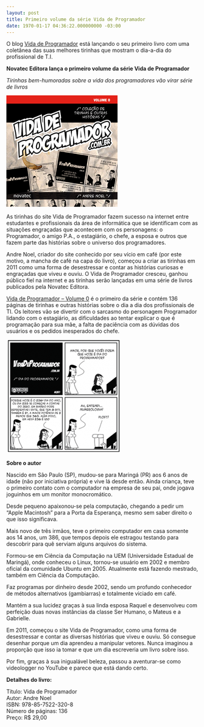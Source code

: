 ```yaml
---
layout: post
title: Primeiro volume da série Vida de Programador
date: 1970-01-17 04:36:22.000000000 -03:00
---
```


O blog [Vida de Programador](http://vidadeprogramador.com.br/ "Vida de Programador") está lançando o seu primeiro livro com uma coletânea das suas melhores tirinhas que mostram o dia-a-dia do profissional de T.I.

**Novatec Editora lança o primeiro volume da série Vida de Programador**

*Tirinhas bem-humoradas sobre a vida dos programadores vão virar série de livros*

![Vida de Programador](../content/images/2014/09/capa_ampliada9788575223208.jpg)

As tirinhas do site Vida de Programador fazem sucesso na internet entre estudantes e profissionais da área de informática que se identificam com as situações engraçadas que acontecem com os personagens: o Programador, o amigo P.A., o estagiário, o chefe, a esposa e outros que fazem parte das histórias sobre o universo dos programadores.

Andre Noel, criador do site conhecido por seu vício em café (por este motivo, a mancha de café na capa do livro), começou a criar as tirinhas em 2011 como uma forma de desestressar e contar as histórias curiosas e engraçadas que viveu e ouviu. O Vida de Programador cresceu, ganhou público fiel na internet e as tirinhas serão lançadas em uma série de livros publicados pela Novatec Editora.

[Vida de Programador – Volume 0](http://novatec.com.br/livros/vida-programador-vol0/) é o primeiro da série e contém 136 páginas de tirinhas e outras histórias sobre o dia a dia dos profissionais de TI. Os leitores vão se divertir com o sarcasmo do personagem Programador lidando com o estagiário, as dificuldades ao tentar explicar o que é programação para sua mãe, a falta de paciência com as dúvidas dos usuários e os pedidos inesperados do chefe.

[![](../content/images/2014/09/vdptirinha-300x298.png)](../content/images/2014/09/vdptirinha.png)

**Sobre o autor**

Nascido em São Paulo (SP), mudou-se para Maringá (PR) aos 6 anos de idade (não por iniciativa própria) e vive lá desde então. Ainda criança, teve o primeiro contato com o computador na empresa de seu pai, onde jogava joguinhos em um monitor monocromático.

Desde pequeno apaixonou-se pela computação, chegando a pedir um “Apple Macintosh” para a Porta da Esperança, mesmo sem saber direito o que isso significava.

Mais novo de três irmãos, teve o primeiro computador em casa somente aos 14 anos, um 386, que tempos depois ele estragou testando para descobrir para quê serviam alguns arquivos do sistema.

Formou-se em Ciência da Computação na UEM (Universidade Estadual de Maringá), onde conheceu o Linux, tornou-se usuário em 2002 e membro oficial da comunidade Ubuntu em 2005. Atualmente está fazendo mestrado, também em Ciência da Computação.

Faz programas por dinheiro desde 2002, sendo um profundo conhecedor de métodos alternativos (gambiarras) e totalmente viciado em café.

Mantém a sua lucidez graças à sua linda esposa Raquel e desenvolveu com perfeição duas novas instâncias da classe Ser Humano, o Mateus e a Gabrielle.

Em 2011, começou o site Vida de Programador, como uma forma de desestressar e contar as diversas histórias que viveu e ouviu. Só consegue desenhar porque um dia aprendeu a manipular vetores. Nunca imaginou a proporção que isso ia tomar e que um dia escreveria um livro sobre isso.

Por fim, graças à sua inigualável beleza, passou a aventurar-se como videologger no YouTube e parece que está dando certo.

**Detalhes do livro:**

Título: Vida de Programador  
 Autor: Andre Noel  
 ISBN: 978-85-7522-320-8  
 Número de páginas: 136  
 Preço: R$ 29,00


